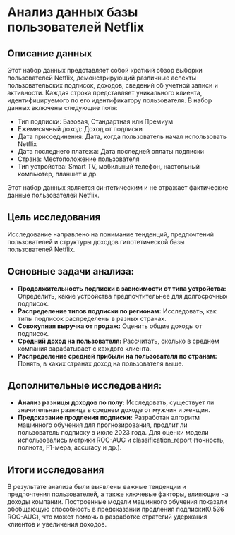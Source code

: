 # Анализ данных базы пользователей Netflix
## Описание данных
Этот набор данных представляет собой краткий обзор выборки пользователей Netflix, демонстрирующий различные аспекты пользовательских подписок, доходов, сведений об учетной записи и активности. Каждая строка представляет уникального клиента, идентифицируемого по его идентификатору пользователя. В набор данных включены следующие поля:

- Тип подписки: Базовая, Стандартная или Премиум
- Ежемесячный доход: Доход от подписки
- Дата присоединения: Дата, когда пользователь начал использовать Netflix
- Дата последнего платежа: Дата последней оплаты подписки
- Страна: Местоположение пользователя
- Тип устройства: Smart TV, мобильный телефон, настольный компьютер, планшет и др.

Этот набор данных является синтетическим и не отражает фактические данные пользователей Netflix.

## Цель исследования
Исследование направлено на понимание тенденций, предпочтений пользователей и структуры доходов гипотетической базы пользователей Netflix.

## Основные задачи анализа:
- **Продолжительность подписки в зависимости от типа устройства:** Определить, какие устройства предпочтительнее для долгосрочных подписок.
- **Распределение типов подписки по регионам:** Исследовать, как типы подписок распределены в разных странах.
- **Совокупная выручка от продаж:** Оценить общие доходы от подписок.
- **Средний доход на пользователя:** Рассчитать, сколько в среднем компания зарабатывает с каждого клиента.
- **Распределение средней прибыли на пользователя по странам:** Понять, в каких странах доход на пользователя выше.
  
## Дополнительные исследования:
- **Анализ разницы доходов по полу:** Исследовать, существует ли значительная разница в среднем доходе от мужчин и женщин.
- **Предсказание продления подписки:** Разработан алгоритм машинного обучения для прогнозирования, продлит ли пользователь подписку в июле 2023 года. Для оценки модели использовались метрики ROC-AUC и classification_report (точность, полнота, F1-мера, accuracy и др.).

## Итоги исследования
В результате анализа были выявлены важные тенденции и предпочтения пользователей, а также ключевые факторы, влияющие на доходы компании. Построенные модели машинного обучения показали обобщающую способность в предсказании продления подписки(0.536 ROC-AUC), что может помочь в разработке стратегий удержания клиентов и увеличения доходов.
